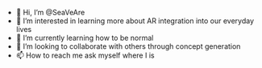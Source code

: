 - 👋 Hi, I’m @SeaVeAre
- 👀 I’m interested in learning more about AR integration into our everyday lives
- 🌱 I’m currently learning how to be normal
- 💞️ I’m looking to collaborate with others through concept generation
- 📫 How to reach me ask myself where I is
<!---
SeaVeAre/SeaVeAre is a ✨ special ✨ repository because its `README.md` (this file) appears on your GitHub profile.
You can click the Preview link to take a look at your changes.
--->
